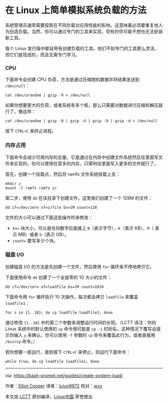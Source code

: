 在 Linux 上简单模拟系统负载的方法
======

系统管理员通常需要探索在不同负载对应用性能的影响。这意味着必须要重复地人为创造负载。当然，你可以通过专门的工具来实现，但有时你可能不想也无法安装新工具。

每个 Linux 发行版中都自带有创建负载的工具。他们不如专门的工具那么灵活，但它们是现成的，而且无需专门学习。

### CPU

下面命令会创建 CPU 负荷，方法是通过压缩随机数据并将结果发送到 `/dev/null`：

```
cat /dev/urandom | gzip -9 > /dev/null
```

如果你想要更大的负荷，或者系统有多个核，那么只需要对数据进行压缩和解压就行了，像这样：

```
cat /dev/urandom | gzip -9 | gzip -d | gzip -9 | gzip -d > /dev/null
```

按下 `CTRL+C` 来终止进程。

### 内存占用

下面命令会减少可用内存的总量。它是通过在内存中创建文件系统然后往里面写文件来实现的。你可以使用任意多的内存，只需哟往里面写入更多的文件就行了。

首先，创建一个挂载点，然后将 ramfs 文件系统挂载上去：

```
mkdir z
mount -t ramfs ramfs z/
```

第二步，使用 `dd` 在该目录下创建文件。这里我们创建了一个 128M 的文件：

```
dd if=/dev/zero of=z/file bs=1M count=128
```

文件的大小可以通过下面这些操作符来修改：

- `bs=` 块大小。可以是任何数字后面接上 `B`（表示字节），`K`（表示 KB），`M`（ 表示 MB）或者 `G`（表示 GB）。
- `count=` 要写多少个块。

### 磁盘 I/O

创建磁盘 I/O 的方法是先创建一个文件，然后使用 `for` 循环来不停地拷贝它。

下面使用命令 `dd` 创建了一个全是零的 1G 大小的文件：

```
dd if=/dev/zero of=loadfile bs=1M count=1024
```

下面命令用 `for` 循环执行 10 次操作。每次都会拷贝 `loadfile` 来覆盖 `loadfile1`：

```
for i in {1..10}; do cp loadfile loadfile1; done
```

通过修改 `{1..10}` 中的第二个参数来调整运行时间的长短。（LCTT 译注：你的 Linux 系统中的默认使用的 `cp` 命令很可能是 `cp -i` 的别名，这种情况下覆写会提示你输入 `y` 来确认，你可以使用 `-f` 参数的 `cp` 命令来覆盖此行为，或者直接用 `/bin/cp`  命令。）

若你想要一直运行，直到按下 `CTRL+C` 来停止，则运行下面命令：

```
while true; do cp loadfile loadfile1; done
```
--------------------------------------------------------------------------------

via: https://bash-prompt.net/guides/create-system-load/

作者：[Elliot Cooper][a]
译者：[lujun9972](https://github.com/lujun9972)
校对：[wxy](https://github.com/wxy)

本文由 [LCTT](https://github.com/LCTT/TranslateProject) 原创编译，[Linux中国](https://linux.cn/) 荣誉推出

[a]:https://bash-prompt.net
